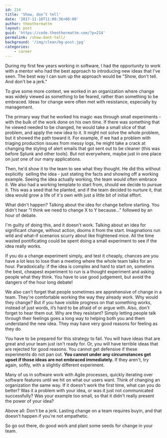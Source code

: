 ```yaml
---
id: 214
title: 'Show, don’t tell'
date: '2017-11-18T11:00:36+00:00'
author: theothermattm
layout: post
guid: 'https://code.theothermattm.com/?p=214'
permalink: /show-dont-tell/
background: '/img/clean/bg-post.jpg'
categories:
    - career
---
```


During my first few years working in software, I had the opportunity to work with a mentor who had the best approach to introducing new ideas that I've seen. The best way I can sum up the approach would be "Show, don't tell. And don't be a jerk."

To give some more context, we worked in an organization where change was widely viewed as something to be feared, rather than something to be embraced. Ideas for change were often met with resistance, especially by management.

The primary way that he worked his magic was through small experiments - with the bulk of the work done on his own time. If there was something that he viewed needed to be changed, he would take a small slice of that problem, and apply the new idea to it. It might not solve the whole problem, but it showed the path toward it. For example, if we had a problem with triaging production issues from messy logs, he might take a crack at changing the styling of alert emails that got sent out to be cleaner (this was before Splunk and other tools). But not everywhere, maybe just in one place on just one of our many applications.

Then, he'd show it to the team to see what they thought. He did this without explicitly  selling the idea - just stating the facts and showing off a working example. Seeing the idea actually working, the team would often embrace it. We also had a working template to start from, should we decide to pursue it. This was a seed that he planted, and if the team decided to nurture it, that idea would grow a life of it's own with just a little bit of initial effort.

What didn't happen? Talking about the idea for change before starting. You didn't hear "I think we need to change X to Y because..." followed by an hour of debate.

I'm guilty of doing this, and it doesn't work. Talking about an idea for significant change, without action, dooms it from the start. Imaginations run wild and what-if scenarios scurry about like frightened mice. All the time wasted pontificating could be spent doing a small experiment to see if the idea really works.

If you do a change experiment simply, and test it cheaply, chances are you have a lot less to lose than a meeting where the whole team talks for an hour. Paradoxically: if the idea is complex and hard to start on, sometims the best, cheapest experiment to run is a thought experiment and asking people what they think. You have to use good judgement, but avoid the dangers of the hour long debate!

We also can't forget that people sometimes are apprehensive of change in a team. They're comfortable working the way they already work. Why would they change? But if you have visible progress on that something works, instead of just words, it’s hard to be afraid of or argue with. Also, don't forget to hear them out. Why are they resistant? Simply letting people talk through their feelings goes a long way to helping both you and them understand the new idea. They may have very good reasons for feeling as they do.

You have to be prepared for this strategy to fail. You will have ideas that are great and your team just isn't ready for. Or, you will have terrible ideas that are rejected for good reasons. You cannot get defensive if these experiments do not pan out. <strong>You cannot under any circumstances get upset if those ideas are not embraced immediately.</strong> If they aren't, try again, softly, with a slightly different experiment.

Many of us in software work with Agile processes, quickly iterating over software features until we hit on what our users want. Think of changing an organization the same way. If it doesn't work the first time, what can you do better? Was it a problem with your idea, or was it just not communicated successfully? Was your example too small, so that it didn't really present the power of your idea?

Above all: Don't be a jerk. Lasting change on a team requires buyin, and that doesn't happen if you're not empathetic.

So go out there, do good work and plant some seeds for change in your team.